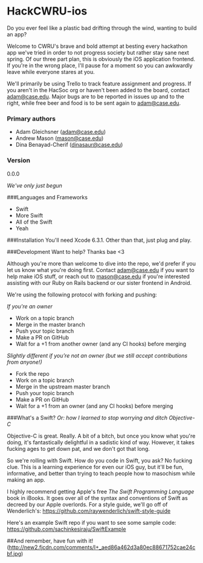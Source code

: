 # HackCWRU-ios

Do you ever feel like a plastic bad drifting through the wind, wanting to build an app?

Welcome to CWRU's brave and bold attempt at besting every hackathon app we've tried in order to not progress society but rather stay sane next spring. Of our three part plan, this is obviously the iOS application frontend. If you're in the wrong place, I'll pause for a moment so you can awkwardly leave while everyone stares at you.

We'll primarily be using Trello to track feature assignment and progress. If you aren't in the HacSoc org or haven't been added to the board, contact adam@case.edu. Major bugs are to be reported in issues up and to the right, while free beer and food is to be sent again to adam@case.edu.

### Primary authors
  - Adam Gleichsner (adam@case.edu)
  - Andrew Mason (mason@case.edu)
  - Dina Benayad-Cherif (dinasaur@case.edu)

### Version

0.0.0

*We've only just begun*

###Languages and Frameworks
  - Swift
  - More Swift
  - All of the Swift
  - Yeah

###Installation
You'll need Xcode 6.3.1. Other than that, just plug and play.

###Development
Want to help? Thanks bae <3

Although you're more than welcome to dive into the repo, we'd prefer if you let us know what you're doing first. Contact adam@case.edu if you want to help make iOS stuff, or reach out to mason@case.edu if you're interested assisting with our Ruby on Rails backend or our sister frontend in Android.

We're using the following protocol with forking and pushing:

*If you're an owner*

  - Work on a topic branch
  - Merge in the master branch
  - Push your topic branch
  - Make a PR on GitHub
  - Wait for a +1 from another owner (and any CI hooks) before merging

*Slightly different if you’re not an owner (but we still accept contributions from anyone!)*

  - Fork the repo
  - Work on a topic branch
  - Merge in the upstream master branch
  - Push your topic branch
  - Make a PR on GitHub
  - Wait for a +1 from an owner (and any CI hooks) before merging


###What's a Swift?
*Or: how I learned to stop worrying and ditch Objective-C*

Objective-C is great. Really. A bit of a bitch, but once you know what you're doing, it's fantastically delightful in a sadistic kind of way. However, it takes fucking ages to get down pat, and we don't got that long.

So we're rolling with Swift. How do you code in Swift, you ask? No fucking clue. This is a learning experience for even our iOS guy, but it'll be fun, informative, and better than trying to teach people how to masochism while making an app.

I highly recommend getting Apple's free *The Swift Programming Language* book in iBooks. It goes over all of the syntax and conventions of Swift as decreed by our Apple overlords. For a style guide, we'll go off of Wenderlich's: https://github.com/raywenderlich/swift-style-guide

Here's an example Swift repo if you want to see some sample code: https://github.com/sachinkesiraju/SwiftExample

##And remember, have fun with it!
(http://new2.fjcdn.com/comments/I+_aed86a462d3a80ec88671752cae24cbf.jpg)